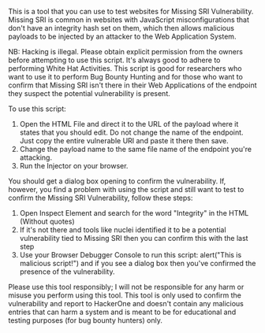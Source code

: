 This is a tool that you can use to test websites for Missing SRI Vulnerability. Missing SRI is common in websites with JavaScript misconfigurations that don't have an integrity hash set on them, which then allows malicious payloads to be injected by an attacker to the Web Application System.

NB: Hacking is illegal. Please obtain explicit permission from the owners before attempting to use this script. It's always good to adhere to performing White Hat Activities. This script is good for researchers who want to use it to perform Bug Bounty Hunting and for those who want to confirm that Missing SRI isn't there in their Web Applications of the endpoint they suspect the potential vulnerability is present.

To use this script:

1. Open the HTML File and direct it to the URL of the payload where it states that you should edit. Do not change the name of the endpoint. Just copy the entire vulnerable URI and paste it there then save.
2. Change the payload name to the same file name of the endpoint you're attacking.
3. Run the Injector on your browser.

You should get a dialog box opening to confirm the vulnerability. If, however, you find a problem with using the script and still want to test to confirm the Missing SRI Vulnerability, follow these steps:

1. Open Inspect Element and search for the word "Integrity" in the HTML (Without quotes)
2. If it's not there and tools like nuclei identified it to be a potential vulnerability tied to Missing SRI then you can confirm this with the last step
3. Use your Browser Debugger Console to run this script: alert("This is malicious script!") and if you see a dialog box then you've confirmed the presence of the vulnerability.

Please use this tool responsibly; I will not be responsible for any harm or misuse you perform using this tool. This tool is only used to confirm the vulnerability and report to HackerOne and doesn't contain any malicious entries that can harm a system and is meant to be for educational and testing purposes (for bug bounty hunters) only.
